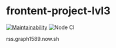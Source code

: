 # frontent-project-lvl3

[![Maintainability](https://api.codeclimate.com/v1/badges/c59fe6e8b768ea9b8e25/maintainability)](https://codeclimate.com/github/Graph1589/frontend-project-lvl3/maintainability)
![Node CI](https://github.com/Graph1589/frontend-project-lvl3/workflows/Node%20CI/badge.svg)

rss.graph1589.now.sh
